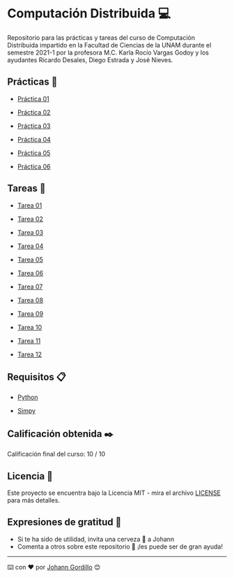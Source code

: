 # Computación Distribuida :computer:

Repositorio para las prácticas y tareas del curso de Computación Distribuida
impartido en la Facultad de Ciencias de la UNAM durante el semestre 2021-1 por la profesora M.C. Karla Rocío Vargas Godoy
y los ayudantes Ricardo Desales, Diego Estrada y José Nieves.

## Prácticas :file_folder:

* [Práctica 01]()

* [Práctica 02]()

* [Práctica 03]()

* [Práctica 04]()

* [Práctica 05]()

* [Práctica 06]()

## Tareas :pencil:

* [Tarea 01]()

* [Tarea 02]()

* [Tarea 03]() 

* [Tarea 04]() 

* [Tarea 05]() 

* [Tarea 06]() 

* [Tarea 07]()

* [Tarea 08]() 

* [Tarea 09]() 

* [Tarea 10]()

* [Tarea 11]()

* [Tarea 12]() 

## Requisitos 📋

* [Python](https://www.python.org/downloads/)

* [Simpy](https://pypi.org/project/simpy/)

## Calificación obtenida :black_nib:

Calificación final del curso: 10 / 10

## Licencia 📄

Este proyecto se encuentra bajo la Licencia MIT - mira el archivo [LICENSE](LICENSE) para
más detalles.

## Expresiones de gratitud 🎁

* Si te ha sido de utilidad, invita una cerveza 🍺 a Johann
* Comenta a otros sobre este repositorio 📢 ¡les puede ser de gran ayuda!

---
⌨️ con ❤️ por [Johann Gordillo](https://github.com/JohannGordillo) 😊
